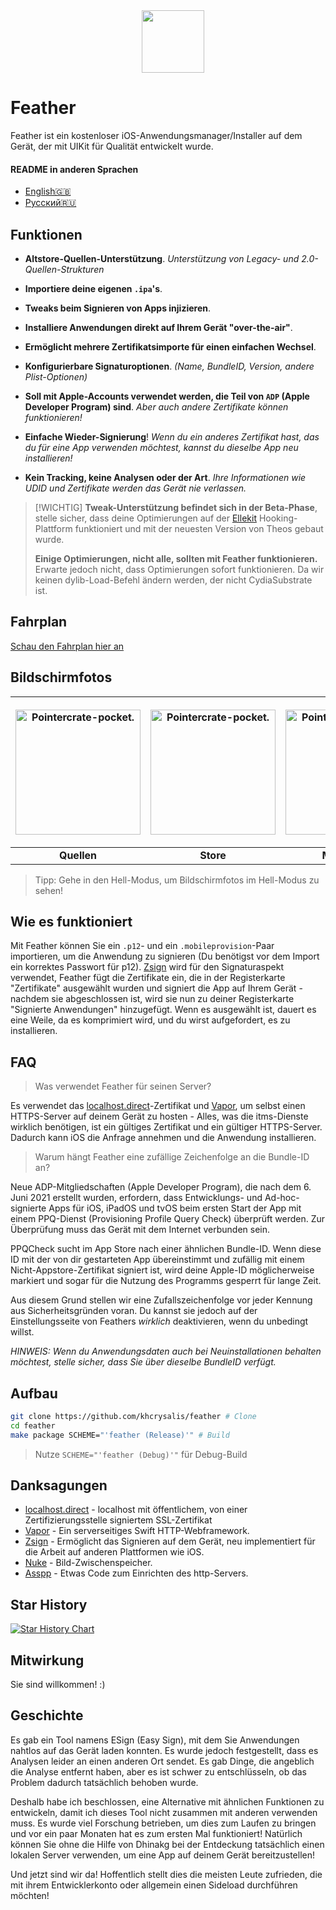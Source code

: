 <div align="center">
    <img width="100" height="100" src="Images/512@2x.png" style="margin-right: -15px;">
</div>
<h1>Feather</h1>
<p>
    Feather ist ein kostenloser iOS-Anwendungsmanager/Installer auf dem Gerät, der mit UIKit für Qualität entwickelt wurde.
</p>

#### README in anderen Sprachen
- [English🇬🇧](https://github.com/khcrysalis/Feather/blob/main/README.md)
- [Русский🇷🇺](https://github.com/khcrysalis/Feather/blob/main/README_ru.md)




## Funktionen
- **Altstore-Quellen-Unterstützung**. *Unterstützung von Legacy- und 2.0-Quellen-Strukturen*

- **Importiere deine eigenen `.ipa`'s**.
- **Tweaks beim Signieren von Apps injizieren**.
- **Installiere Anwendungen direkt auf Ihrem Gerät "over-the-air"**.
- **Ermöglicht mehrere Zertifikatsimporte für einen einfachen Wechsel**.
- **Konfigurierbare Signaturoptionen**. *(Name, BundleID, Version, andere Plist-Optionen)*
- **Soll mit Apple-Accounts verwendet werden, die Teil von `ADP` (Apple Developer Program) sind**. *Aber auch andere Zertifikate können funktionieren!*
- **Einfache Wieder-Signierung**! *Wenn du ein anderes Zertifikat hast, das du für eine App verwenden möchtest, kannst du dieselbe App neu installieren!*
- **Kein Tracking, keine Analysen oder der Art**. *Ihre Informationen wie UDID und Zertifikate werden das Gerät nie verlassen.*

> [!WICHTIG]
> **Tweak-Unterstützung befindet sich in der Beta-Phase**, stelle sicher, dass deine Optimierungen auf der [Ellekit](https://theapplewiki.com/wiki/ElleKit) Hooking-Plattform funktioniert und mit der neuesten Version von Theos gebaut wurde.
> 
> **Einige Optimierungen, nicht alle, sollten mit Feather funktionieren.** Erwarte jedoch nicht, dass Optimierungen sofort funktionieren. Da wir keinen dylib-Load-Befehl ändern werden, der nicht CydiaSubstrate ist.

## Fahrplan

[Schau den Fahrplan hier an](https://github.com/khcrysalis/Feather/issues/26)

## Bildschirmfotos

| <p align="center"><picture><source media="(prefers-color-scheme: dark)" srcset="Images/Repos.png"><source media="(prefers-color-scheme: light)" srcset="Images/Repos_L.png"><img alt="Pointercrate-pocket." src="Images/Repos_L.png" width="200"></picture></p> | <p align="center"><picture><source media="(prefers-color-scheme: dark)" srcset="Images/Store.png"><source media="(prefers-color-scheme: light)" srcset="Images/Store_L.png"><img alt="Pointercrate-pocket." src="Images/Store_L.png" width="200"></picture></p> | <p align="center"><picture><source media="(prefers-color-scheme: dark)" srcset="Images/Library.png"><source media="(prefers-color-scheme: light)" srcset="Images/Library_L.png"><img alt="Pointercrate-pocket." src="Images/Library_L.png" width="200"></picture></p> | <p align="center"><picture><source media="(prefers-color-scheme: dark)" srcset="Images/Sign.png"><source media="(prefers-color-scheme: light)" srcset="Images/Sign_L.png"><img alt="Pointercrate-pocket." src="Images/Sign_L.png" width="200"></picture></p> |
|:--:|:--:|:--:|:--:|
| **Quellen** | **Store** | **Mediathek** | **Signierung** |
> Tipp: Gehe in den Hell-Modus, um Bildschirmfotos im Hell-Modus zu sehen!

## Wie es funktioniert

Mit Feather können Sie ein `.p12`- und ein `.mobileprovision`-Paar importieren, um die Anwendung zu signieren (Du benötigst vor dem Import ein korrektes Passwort für p12). [Zsign](https://github.com/zhlynn/zsign) wird für den Signaturaspekt verwendet, Feather fügt die Zertifikate ein, die in der Registerkarte "Zertifikate" ausgewählt wurden und signiert die App auf Ihrem Gerät - nachdem sie abgeschlossen ist, wird sie nun zu deiner Registerkarte "Signierte Anwendungen" hinzugefügt. Wenn es ausgewählt ist, dauert es eine Weile, da es komprimiert wird, und du wirst aufgefordert, es zu installieren.

## FAQ

> Was verwendet Feather für seinen Server?

Es verwendet das [localhost.direct](https://github.com/Upinel/localhost.direct)-Zertifikat und [Vapor](https://github.com/vapor/vapor), um selbst einen HTTPS-Server auf deinem Gerät zu hosten - Alles, was die itms-Dienste wirklich benötigen, ist ein gültiges Zertifikat und ein gültiger HTTPS-Server. Dadurch kann iOS die Anfrage annehmen und die Anwendung installieren.

> Warum hängt Feather eine zufällige Zeichenfolge an die Bundle-ID an?

Neue ADP-Mitgliedschaften (Apple Developer Program), die nach dem 6. Juni 2021 erstellt wurden, erfordern, dass Entwicklungs- und Ad-hoc-signierte Apps für iOS, iPadOS und tvOS beim ersten Start der App mit einem PPQ-Dienst (Provisioning Profile Query Check) überprüft werden. Zur Überprüfung muss das Gerät mit dem Internet verbunden sein.

PPQCheck sucht im App Store nach einer ähnlichen Bundle-ID. Wenn diese ID mit der von dir gestarteten App übereinstimmt und zufällig mit einem Nicht-Appstore-Zertifikat signiert ist, wird deine Apple-ID möglicherweise markiert und sogar für die Nutzung des Programms gesperrt für lange Zeit.

Aus diesem Grund stellen wir eine Zufallszeichenfolge vor jeder Kennung aus Sicherheitsgründen voran. Du kannst sie jedoch auf der Einstellungsseite von Feathers *wirklich* deaktivieren, wenn du unbedingt willst.

*HINWEIS: Wenn du Anwendungsdaten auch bei Neuinstallationen behalten möchtest, stelle sicher, dass Sie über dieselbe BundleID verfügt.*

## Aufbau

```sh
git clone https://github.com/khcrysalis/feather # Clone
cd feather
make package SCHEME="'feather (Release)'" # Build
```
> Nutze `SCHEME="'feather (Debug)'"` für Debug-Build

## Danksagungen

- [localhost.direct](https://github.com/Upinel/localhost.direct) - localhost mit öffentlichem, von einer Zertifizierungsstelle signiertem SSL-Zertifikat
- [Vapor](https://github.com/vapor/vapor) - Ein serverseitiges Swift HTTP-Webframework.
- [Zsign](https://github.com/zhlynn/zsign) - Ermöglicht das Signieren auf dem Gerät, neu implementiert für die Arbeit auf anderen Plattformen wie iOS.
- [Nuke](https://github.com/kean/Nuke) - Bild-Zwischenspeicher.
- [Asspp](https://github.com/Lakr233/Asspp) - Etwas Code zum Einrichten des http-Servers.

<!-- - [plistserver](https://github.com/QuickSign-Team/plistserver) - Gehostet auf https://api.palera.in
> HINWEIS: Die Originallizenz für plistserver ist [GPL](https://github.com/nekohaxx/plistserver/commit/b207a76a9071a695d8b498db029db5d63a954e53), eine Änderung der Lizenz ist daher NICHT sinnvoll, da sie technisch gesehen unwiderruflich ist. Aus technischen Gründen ist es uns gestattet, es auf unserem eigenen Server zur Verwendung in Feather zu hosten.  -->

## Star History

<a href="https://star-history.com/#khcrysalis/feather&Date">
 <picture>
   <source media="(prefers-color-scheme: dark)" srcset="https://api.star-history.com/svg?repos=khcrysalis/feather&type=Date&theme=dark" />
   <source media="(prefers-color-scheme: light)" srcset="https://api.star-history.com/svg?repos=khcrysalis/feather&type=Date" />
   <img alt="Star History Chart" src="https://api.star-history.com/svg?repos=khcrysalis/feather&type=Date" />
 </picture>
</a>

## Mitwirkung

Sie sind willkommen! :)

## Geschichte

Es gab ein Tool namens ESign (Easy Sign), mit dem Sie Anwendungen nahtlos auf das Gerät laden konnten. Es wurde jedoch festgestellt, dass es Analysen leider an einen anderen Ort sendet. Es gab Dinge, die angeblich die Analyse entfernt haben, aber es ist schwer zu entschlüsseln, ob das Problem dadurch tatsächlich behoben wurde.

Deshalb habe ich beschlossen, eine Alternative mit ähnlichen Funktionen zu entwickeln, damit ich dieses Tool nicht zusammen mit anderen verwenden muss. Es wurde viel Forschung betrieben, um dies zum Laufen zu bringen und vor ein paar Monaten hat es zum ersten Mal funktioniert! Natürlich können Sie ohne die Hilfe von Dhinakg bei der Entdeckung tatsächlich einen lokalen Server verwenden, um eine App auf deinem Gerät bereitzustellen!

Und jetzt sind wir da! Hoffentlich stellt dies die meisten Leute zufrieden, die mit ihrem Entwicklerkonto oder allgemein einen Sideload durchführen möchten!
